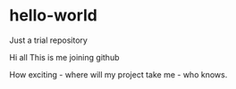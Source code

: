 # hello-world
Just a trial repository

Hi all
This is me joining github

How exciting - where will my project take me - who knows. 
